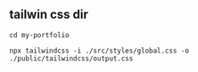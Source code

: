 ## tailwin css dir
```
cd my-portfolio
```
```
npx tailwindcss -i ./src/styles/global.css -o ./public/tailwindcss/output.css
```